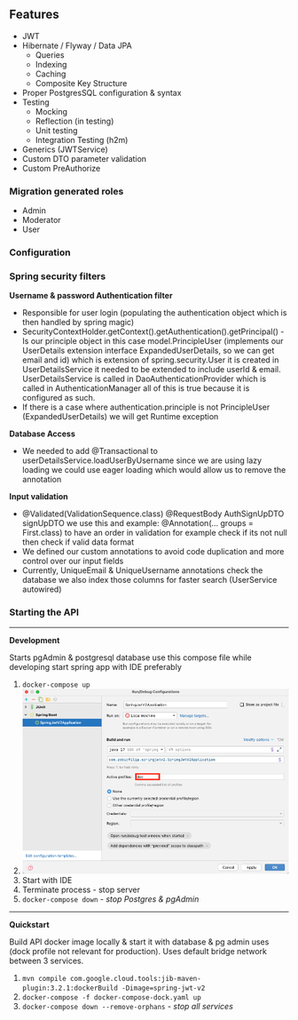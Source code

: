 ## Features

* JWT
* Hibernate / Flyway / Data JPA
  * Queries
  * Indexing
  * Caching
  * Composite Key Structure
* Proper PostgresSQL configuration & syntax
* Testing
  * Mocking
  * Reflection (in testing)
  * Unit testing
  * Integration Testing (h2m)
* Generics (JWTService)
* Custom DTO parameter validation
* Custom PreAuthorize
### Migration generated roles
* Admin
* Moderator
* User

### Configuration


### Spring security filters

__Username & password Authentication filter__
* Responsible for user login (populating the authentication object which is then handled by spring magic)
* SecurityContextHolder.getContext().getAuthentication().getPrincipal() - Is our principle object in this case model.PrincipleUser (implements our UserDetails extension interface ExpandedUserDetails, so we can get email and id) which is extension of spring.security.User it is created in UserDetailsService it needed to be extended to include userId & email. UserDetailsService is called in DaoAuthenticationProvider which is called in AuthenticationManager all of this is true because it is configured as such.
* If there is a case where authentication.principle is not PrincipleUser (ExpandedUserDetails) we will get Runtime exception

__Database Access__
* We needed to add @Transactional to userDetailsService.loadUserByUsername since we are using lazy loading we could use eager loading which would allow us to remove the annotation

__Input validation__
* @Validated(ValidationSequence.class) @RequestBody AuthSignUpDTO signUpDTO we use this and example: @Annotation(... groups = First.class) to have an order in validation for example check if its not null then check if valid data format
* We defined our custom annotations to avoid code duplication and more control over our input fields
* Currently, UniqueEmail & UniqueUsername annotations check the database we also index those columns for faster search (UserService autowired)

### Starting the API


___
**Development**

Starts pgAdmin & postgresql database use this compose file while developing start spring app with IDE preferably

1. `docker-compose up`
2. ![Alt text](Configure-InteliJ.png?raw=true "Configure IDE set profile to dev")
3. Start with IDE
4. Terminate process - stop server
5. `docker-compose down` - *stop Postgres & pgAdmin*

___
**Quickstart**

Build API docker image locally & start it with database & pg admin uses (dock profile not relevant for production).
Uses default bridge network between 3 services.

1. `mvn compile com.google.cloud.tools:jib-maven-plugin:3.2.1:dockerBuild -Dimage=spring-jwt-v2`
2. `docker-compose -f docker-compose-dock.yaml up`
3. `docker-compose down --remove-orphans` - *stop all services*